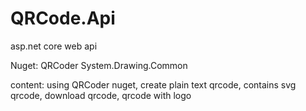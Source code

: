 # QRCode.Api
asp.net core web api

Nuget:
QRCoder
System.Drawing.Common

content:
using QRCoder nuget, create plain text qrcode, contains svg qrcode, download qrcode, qrcode with logo

